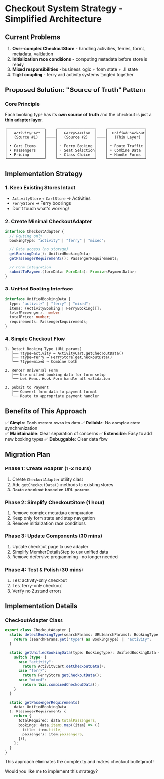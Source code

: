 # Checkout System Strategy - Simplified Architecture

## Current Problems

1. **Over-complex CheckoutStore** - handling activities, ferries, forms, metadata, validation
2. **Initialization race conditions** - computing metadata before store is ready
3. **Mixed responsibilities** - business logic + form state + UI state
4. **Tight coupling** - ferry and activity systems tangled together

## Proposed Solution: "Source of Truth" Pattern

### Core Principle

Each booking type has its **own source of truth** and the checkout is just a **thin adapter layer**.

```
┌─────────────────┐    ┌─────────────────┐    ┌─────────────────┐
│   ActivityCart  │    │   FerrySession  │    │  UnifiedCheckout│
│   (Source #1)   │────│   (Source #2)   │────│   (Thin Layer)  │
│                 │    │                 │    │                 │
│ • Cart Items    │    │ • Ferry Booking │    │ • Route Traffic │
│ • Passengers    │    │ • Seat Selection│    │ • Combine Data  │
│ • Pricing       │    │ • Class Choice  │    │ • Handle Forms  │
└─────────────────┘    └─────────────────┘    └─────────────────┘
```

## Implementation Strategy

### 1. Keep Existing Stores Intact

- `ActivityStore` + `CartStore` → Activities
- `FerryStore` → Ferry bookings
- Don't touch what's working!

### 2. Create Minimal CheckoutAdapter

```typescript
interface CheckoutAdapter {
  // Routing only
  bookingType: "activity" | "ferry" | "mixed";

  // Data access (no storage)
  getBookingData(): UnifiedBookingData;
  getPassengerRequirements(): PassengerRequirements;

  // Form integration
  submitToPayment(formData: FormData): Promise<PaymentData>;
}
```

### 3. Unified Booking Interface

```typescript
interface UnifiedBookingData {
  type: "activity" | "ferry" | "mixed";
  items: (ActivityBooking | FerryBooking)[];
  totalPassengers: number;
  totalPrice: number;
  requirements: PassengerRequirements;
}
```

### 4. Simple Checkout Flow

```
1. Detect Booking Type (URL params)
   ├── ?type=activity → ActivityCart.getCheckoutData()
   ├── ?type=ferry → FerryStore.getCheckoutData()
   └── ?type=mixed → Combine both

2. Render Universal Form
   ├── Use unified booking data for form setup
   └── Let React Hook Form handle all validation

3. Submit to Payment
   ├── Convert form data to payment format
   └── Route to appropriate payment handler
```

## Benefits of This Approach

✅ **Simple**: Each system owns its data
✅ **Reliable**: No complex state synchronization  
✅ **Maintainable**: Clear separation of concerns
✅ **Extensible**: Easy to add new booking types
✅ **Debuggable**: Clear data flow

## Migration Plan

### Phase 1: Create Adapter (1-2 hours)

1. Create `CheckoutAdapter` utility class
2. Add `getCheckoutData()` methods to existing stores
3. Route checkout based on URL params

### Phase 2: Simplify CheckoutStore (1 hour)

1. Remove complex metadata computation
2. Keep only form state and step navigation
3. Remove initialization race conditions

### Phase 3: Update Components (30 mins)

1. Update checkout page to use adapter
2. Simplify MemberDetailsStep to use unified data
3. Remove defensive programming - no longer needed

### Phase 4: Test & Polish (30 mins)

1. Test activity-only checkout
2. Test ferry-only checkout
3. Verify no Zustand errors

## Implementation Details

### CheckoutAdapter Class

```typescript
export class CheckoutAdapter {
  static detectBookingType(searchParams: URLSearchParams): BookingType {
    return (searchParams.get("type") as BookingType) || "activity";
  }

  static getUnifiedBookingData(type: BookingType): UnifiedBookingData {
    switch (type) {
      case "activity":
        return ActivityCart.getCheckoutData();
      case "ferry":
        return FerryStore.getCheckoutData();
      case "mixed":
        return this.combinedCheckoutData();
    }
  }

  static getPassengerRequirements(
    data: UnifiedBookingData
  ): PassengerRequirements {
    return {
      totalRequired: data.totalPassengers,
      bookings: data.items.map((item) => ({
        title: item.title,
        passengers: item.passengers,
      })),
    };
  }
}
```

This approach eliminates the complexity and makes checkout bulletproof!

Would you like me to implement this strategy?
